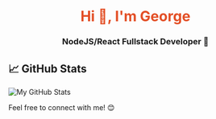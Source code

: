 # <div align="center" style="color:#e34f26">Hi 👋, I'm George</span>


### <div align="center"> NodeJS/React Fullstack Developer 🚀 </div>

## 📈 GitHub Stats

![My GitHub Stats](https://github-readme-stats.vercel.app/api?username=george-leontev&show_icons=true&theme=radical)

Feel free to connect with me! 😊
